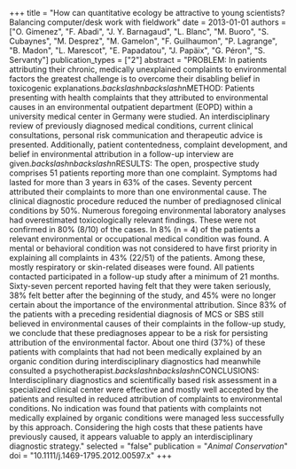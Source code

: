 +++
title = "How can quantitative ecology be attractive to young scientists? Balancing computer/desk work with fieldwork"
date = 2013-01-01
authors = ["O. Gimenez", "F. Abadi", "J. Y. Barnagaud", "L. Blanc", "M. Buoro", "S. Cubaynes", "M. Desprez", "M. Gamelon", "F. Guilhaumon", "P. Lagrange", "B. Madon", "L. Marescot", "E. Papadatou", "J. Papäix", "G. Péron", "S. Servanty"]
publication_types = ["2"]
abstract = "PROBLEM: In patients attributing their chronic, medically unexplained complaints to environmental factors the greatest challenge is to overcome their disabling belief in toxicogenic explanations.$backslash$n$backslash$nMETHOD: Patients presenting with health complaints that they attributed to environmental causes in an environmental outpatient department (EOPD) within a university medical center in Germany were studied. An interdisciplinary review of previously diagnosed medical conditions, current clinical consultations, personal risk communication and therapeutic advice is presented. Additionally, patient contentedness, complaint development, and belief in environmental attribution in a follow-up interview are given.$backslash$n$backslash$nRESULTS: The open, prospective study comprises 51 patients reporting more than one complaint. Symptoms had lasted for more than 3 years in 63% of the cases. Seventy percent attributed their complaints to more than one environmental cause. The clinical diagnostic procedure reduced the number of prediagnosed clinical conditions by 50%. Numerous foregoing environmental laboratory analyses had overestimated toxicologically relevant findings. These were not confirmed in 80% (8/10) of the cases. In 8% (n = 4) of the patients a relevant environmental or occupational medical condition was found. A mental or behavioral condition was not considered to have first priority in explaining all complaints in 43% (22/51) of the patients. Among these, mostly respiratory or skin-related diseases were found. All patients contacted participated in a follow-up study after a minimum of 21 months. Sixty-seven percent reported having felt that they were taken seriously, 38% felt better after the beginning of the study, and 45% were no longer certain about the importance of the environmental attribution. Since 83% of the patients with a preceding residential diagnosis of MCS or SBS still believed in environmental causes of their complaints in the follow-up study, we conclude that these prediagnoses appear to be a risk for persisting attribution of the environmental factor. About one third (37%) of these patients with complaints that had not been medically explained by an organic condition during interdisciplinary diagnostics had meanwhile consulted a psychotherapist.$backslash$n$backslash$nCONCLUSIONS: Interdisciplinary diagnostics and scientifically based risk assessment in a specialized clinical center were effective and mostly well accepted by the patients and resulted in reduced attribution of complaints to environmental conditions. No indication was found that patients with complaints not medically explained by organic conditions were managed less successfully by this approach. Considering the high costs that these patients have previously caused, it appears valuable to apply an interdisciplinary diagnostic strategy."
selected = "false"
publication = "*Animal Conservation*"
doi = "10.1111/j.1469-1795.2012.00597.x"
+++

